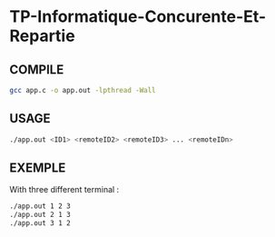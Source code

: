 # TP-Informatique-Concurente-Et-Repartie

## COMPILE

```bash
gcc app.c -o app.out -lpthread -Wall
```

## USAGE

```bash
./app.out <ID1> <remoteID2> <remoteID3> ... <remoteIDn>
```

## EXEMPLE

With three different terminal :

```bash
./app.out 1 2 3
./app.out 2 1 3
./app.out 3 1 2
```
